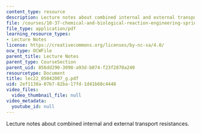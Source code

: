 ```yaml
---
content_type: resource
description: Lecture notes about combined internal and external transport resistances.
file: /courses/10-37-chemical-and-biological-reaction-engineering-spring-2007/2ef1138a07b782ba17fd1d41b68c4448_lec22_05042007_g.pdf
file_type: application/pdf
learning_resource_types:
- Lecture Notes
license: https://creativecommons.org/licenses/by-nc-sa/4.0/
ocw_type: OCWFile
parent_title: Lecture Notes
parent_type: CourseSection
parent_uid: 856dd290-3098-a93d-b074-f23f2870a240
resourcetype: Document
title: lec22_05042007_g.pdf
uid: 2ef1138a-07b7-82ba-17fd-1d41b68c4448
video_files:
  video_thumbnail_file: null
video_metadata:
  youtube_id: null
---
```

Lecture notes about combined internal and external transport resistances.
